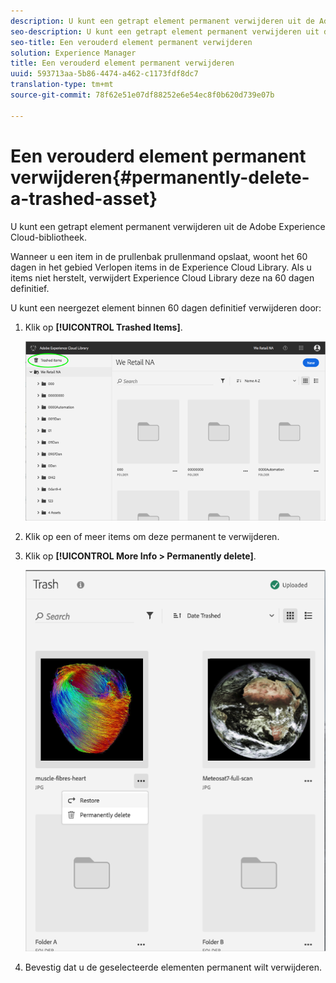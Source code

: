 ```yaml
---
description: U kunt een getrapt element permanent verwijderen uit de Adobe Experience Cloud-bibliotheek.
seo-description: U kunt een getrapt element permanent verwijderen uit de Adobe Experience Cloud-bibliotheek.
seo-title: Een verouderd element permanent verwijderen
solution: Experience Manager
title: Een verouderd element permanent verwijderen
uuid: 593713aa-5b86-4474-a462-c1173fdf8dc7
translation-type: tm+mt
source-git-commit: 78f62e51e07df88252e6e54ec8f0b620d739e07b

---
```



# Een verouderd element permanent verwijderen{#permanently-delete-a-trashed-asset}

U kunt een getrapt element permanent verwijderen uit de Adobe Experience Cloud-bibliotheek.

Wanneer u een item in de prullenbak prullenmand opslaat, woont het 60 dagen in het gebied Verlopen items in de Experience Cloud Library. Als u items niet herstelt, verwijdert Experience Cloud Library deze na 60 dagen definitief.

U kunt een neergezet element binnen 60 dagen definitief verwijderen door:

1. Klik op **[!UICONTROL Trashed Items]**.

   ![](assets/library_general_trashed_items.png)

1. Klik op een of meer items om deze permanent te verwijderen.
1. Klik op **[!UICONTROL More Info > Permanently delete]**.

   ![](assets/library_restore_perm_delete.png)

1. Bevestig dat u de geselecteerde elementen permanent wilt verwijderen.

